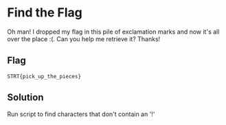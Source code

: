 # Find the Flag

Oh man! I dropped my flag in this pile of exclamation marks and now it's
all over the place :(. Can you help me retrieve it? Thanks!

## Flag

`STRT{pick_up_the_pieces}`

## Solution

Run script to find characters that don't contain an '!'